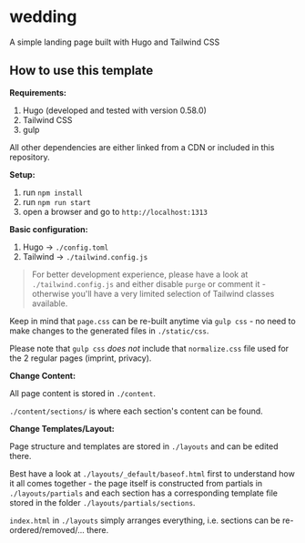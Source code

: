# wedding 

A simple landing page built with Hugo and Tailwind CSS

## How to use this template

**Requirements:**

1. Hugo (developed and tested with version 0.58.0)
2. Tailwind CSS
3. gulp

All other dependencies are either linked from a CDN or included in this repository.

**Setup:**

1. run `npm install`
2. run `npm run start`
3. open a browser and go to `http://localhost:1313`

**Basic configuration:**

1. Hugo -> `./config.toml`
2. Tailwind -> `./tailwind.config.js`

> For better development experience, please have a look at `./tailwind.config.js` and either disable `purge` or comment it - otherwise you'll have a very limited selection of Tailwind classes available.

Keep in mind that `page.css` can be re-built anytime via `gulp css` - no need to make changes to the generated files in `./static/css`.

Please note that `gulp css` _does not_ include that `normalize.css` file used for the 2 regular pages (imprint, privacy).

**Change Content:**

All page content is stored in `./content`.

`./content/sections/` is where each section's content can be found.

**Change Templates/Layout:**

Page structure and templates are stored in `./layouts` and can be edited there.

Best have a look at `./layouts/_default/baseof.html` first to understand how it all comes together - the page itself is constructed from partials in `./layouts/partials` and each section has a corresponding template file stored in the folder `./layouts/partials/sections`.

`index.html` in `./layouts` simply arranges everything, i.e. sections can be re-ordered/removed/... there.